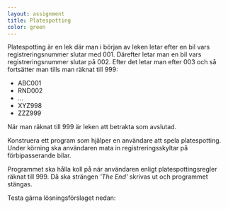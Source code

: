 ```yaml
---
layout: assignment
title: Platespotting
color: green
---
```

Platespotting är en lek där man i början av leken letar efter en bil vars registreringsnummer slutar med 001. Därefter letar man en bil vars registreringsnummer slutar på 002. Efter det letar man efter 003 och så fortsätter man tills man räknat till 999:

- ABC001
- RND002
- ...
- XYZ998
- ZZZ999

När man räknat till 999 är leken att betrakta som avslutad.

Konstruera ett program som hjälper en användare att spela platespotting. Under körning ska användaren mata in registreringsskyltar på förbipasserande bilar.

Programmet ska hålla koll på när användaren enligt platespottingsregler räknat till 999. Då ska strängen _'The End'_ skrivas ut och programmet stängas.

Testa gärna lösningsförslaget nedan: